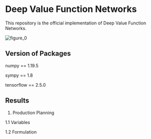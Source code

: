 # Deep Value Function Networks

This repository is the official implementation of Deep Value Function Networks. 

![figure_0](https://user-images.githubusercontent.com/105804347/169448524-932f1486-e376-4a8c-965a-4860e0c83ea0.jpg)

## Version of Packages

numpy == 1.19.5

sympy == 1.8

tensorflow == 2.5.0

## Results

1. Production Planning

  1.1 Variables
  
  
  1.2 Formulation


  
  
